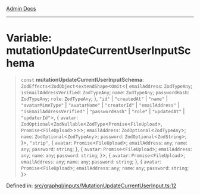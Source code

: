 [Admin Docs](/)

***

# Variable: mutationUpdateCurrentUserInputSchema

> `const` **mutationUpdateCurrentUserInputSchema**: `ZodEffects`\<`ZodObject`\<`extendShape`\<`Omit`\<\{ `emailAddress`: `ZodTypeAny`; `isEmailAddressVerified`: `ZodTypeAny`; `name`: `ZodTypeAny`; `passwordHash`: `ZodTypeAny`; `role`: `ZodTypeAny`; \}, `"id"` \| `"createdAt"` \| `"name"` \| `"avatarMimeType"` \| `"avatarName"` \| `"creatorId"` \| `"emailAddress"` \| `"isEmailAddressVerified"` \| `"passwordHash"` \| `"role"` \| `"updatedAt"` \| `"updaterId"`\>, \{ `avatar`: `ZodOptional`\<`ZodNullable`\<`ZodType`\<`Promise`\<`FileUpload`\>, `Promise`\<`FileUpload`\>\>\>\>; `emailAddress`: `ZodOptional`\<`ZodTypeAny`\>; `name`: `ZodOptional`\<`ZodTypeAny`\>; `password`: `ZodOptional`\<`ZodString`\>; \}\>, `"strip"`, \{ `avatar`: `Promise`\<`FileUpload`\>; `emailAddress`: `any`; `name`: `any`; `password`: `string`; \}, \{ `avatar`: `Promise`\<`FileUpload`\>; `emailAddress`: `any`; `name`: `any`; `password`: `string`; \}\>, \{ `avatar`: `Promise`\<`FileUpload`\>; `emailAddress`: `any`; `name`: `any`; `password`: `string`; \}, \{ `avatar`: `Promise`\<`FileUpload`\>; `emailAddress`: `any`; `name`: `any`; `password`: `string`; \}\>

Defined in: [src/graphql/inputs/MutationUpdateCurrentUserInput.ts:12](https://github.com/PalisadoesFoundation/talawa-api/blob/be8575be3c5989d76dd2f84308de81461931796c/src/graphql/inputs/MutationUpdateCurrentUserInput.ts#L12)
